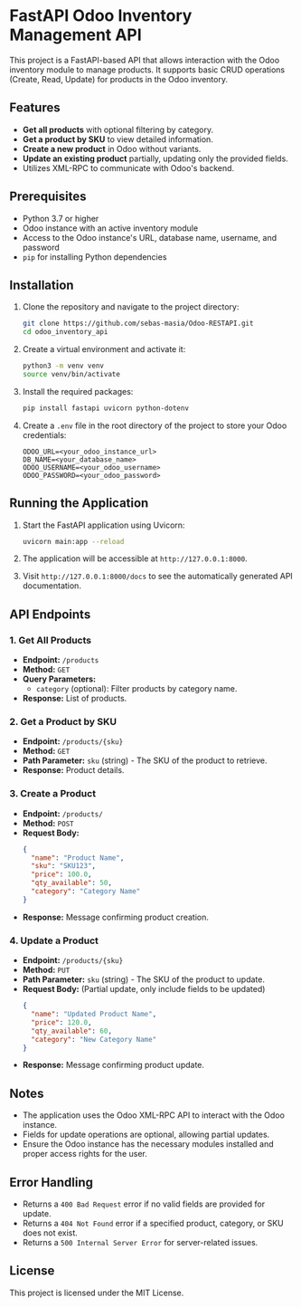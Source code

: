 
# FastAPI Odoo Inventory Management API

This project is a FastAPI-based API that allows interaction with the Odoo inventory module to manage products. It supports basic CRUD operations (Create, Read, Update) for products in the Odoo inventory.

## Features

- **Get all products** with optional filtering by category.
- **Get a product by SKU** to view detailed information.
- **Create a new product** in Odoo without variants.
- **Update an existing product** partially, updating only the provided fields.
- Utilizes XML-RPC to communicate with Odoo's backend.

## Prerequisites

- Python 3.7 or higher
- Odoo instance with an active inventory module
- Access to the Odoo instance's URL, database name, username, and password
- `pip` for installing Python dependencies

## Installation

1. Clone the repository and navigate to the project directory:

    ```bash
    git clone https://github.com/sebas-masia/Odoo-RESTAPI.git
    cd odoo_inventory_api
    ```

2. Create a virtual environment and activate it:

    ```bash
    python3 -m venv venv
    source venv/bin/activate
    ```

3. Install the required packages:

    ```bash
    pip install fastapi uvicorn python-dotenv
    ```

4. Create a `.env` file in the root directory of the project to store your Odoo credentials:

    ```env
    ODOO_URL=<your_odoo_instance_url>
    DB_NAME=<your_database_name>
    ODOO_USERNAME=<your_odoo_username>
    ODOO_PASSWORD=<your_odoo_password>
    ```

## Running the Application

1. Start the FastAPI application using Uvicorn:

    ```bash
    uvicorn main:app --reload
    ```

2. The application will be accessible at `http://127.0.0.1:8000`.

3. Visit `http://127.0.0.1:8000/docs` to see the automatically generated API documentation.

## API Endpoints

### 1. Get All Products
- **Endpoint:** `/products`
- **Method:** `GET`
- **Query Parameters:**
  - `category` (optional): Filter products by category name.
- **Response:** List of products.

### 2. Get a Product by SKU
- **Endpoint:** `/products/{sku}`
- **Method:** `GET`
- **Path Parameter:** `sku` (string) - The SKU of the product to retrieve.
- **Response:** Product details.

### 3. Create a Product
- **Endpoint:** `/products/`
- **Method:** `POST`
- **Request Body:**
    ```json
    {
      "name": "Product Name",
      "sku": "SKU123",
      "price": 100.0,
      "qty_available": 50,
      "category": "Category Name"
    }
    ```
- **Response:** Message confirming product creation.

### 4. Update a Product
- **Endpoint:** `/products/{sku}`
- **Method:** `PUT`
- **Path Parameter:** `sku` (string) - The SKU of the product to update.
- **Request Body:** (Partial update, only include fields to be updated)
    ```json
    {
      "name": "Updated Product Name",
      "price": 120.0,
      "qty_available": 60,
      "category": "New Category Name"
    }
    ```
- **Response:** Message confirming product update.

## Notes

- The application uses the Odoo XML-RPC API to interact with the Odoo instance.
- Fields for update operations are optional, allowing partial updates.
- Ensure the Odoo instance has the necessary modules installed and proper access rights for the user.

## Error Handling

- Returns a `400 Bad Request` error if no valid fields are provided for update.
- Returns a `404 Not Found` error if a specified product, category, or SKU does not exist.
- Returns a `500 Internal Server Error` for server-related issues.

## License

This project is licensed under the MIT License.
